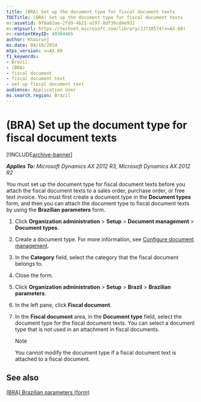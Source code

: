 ```yaml
---
title: (BRA) Set up the document type for fiscal document texts
TOCTitle: (BRA) Set up the document type for fiscal document texts
ms:assetid: 9f8a02ae-2fd9-4b21-a197-8df36cd4e931
ms:mtpsurl: https://technet.microsoft.com/library/JJ710574(v=AX.60)
ms:contentKeyID: 49384465
author: Khairunj
ms.date: 04/18/2014
mtps_version: v=AX.60
f1_keywords:
- Brazil
- (BRA)
- fiscal document
- fiscal document text
- set up fiscal document text
audience: Application User
ms.search.region: Brazil
---
```


# (BRA) Set up the document type for fiscal document texts 


[!INCLUDE[archive-banner](includes/archive-banner.md)]


_**Applies To:** Microsoft Dynamics AX 2012 R3, Microsoft Dynamics AX 2012 R2_

You must set up the document type for fiscal document texts before you attach the fiscal document texts to a sales order, purchase order, or free text invoice. You must first create a document type in the **Document types** form, and then you can attach the document type to fiscal document texts by using the **Brazilian parameters** form.

1.  Click **Organization administration** \> **Setup** \> **Document management** \> **Document types**.

2.  Create a document type. For more information, see [Configure document management](configure-document-management.md).

3.  In the **Category** field, select the category that the fiscal document belongs to.

4.  Close the form.

5.  Click **Organization administration** \> **Setup** \> **Brazil** \> **Brazilian parameters**.

6.  In the left pane, click **Fiscal document**.

7.  In the **Fiscal document** area, in the **Document type** field, select the document type for the fiscal document texts. You can select a document type that is not used in an attachment in fiscal documents.
    

    > [!NOTE]
    > <P>You cannot modify the document type if a fiscal document text is attached to a fiscal document.</P>



## See also

[(BRA) Brazilian parameters (form)](https://technet.microsoft.com/library/jj822920\(v=ax.60\))

  


